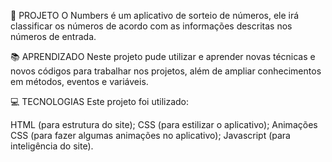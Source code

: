 🚀 PROJETO
O Numbers é um aplicativo de sorteio de números, ele irá classificar os números de acordo com as informações descritas nos números de entrada.

📚 APRENDIZADO
Neste projeto pude utilizar e aprender novas técnicas e novos códigos para trabalhar nos projetos, além de ampliar conhecimentos em métodos, eventos e variáveis.

💻 TECNOLOGIAS
Este projeto foi utilizado:

HTML (para estrutura do site);
CSS (para estilizar o aplicativo);
Animações CSS (para fazer algumas animações no aplicativo);
Javascript (para inteligência do site).
